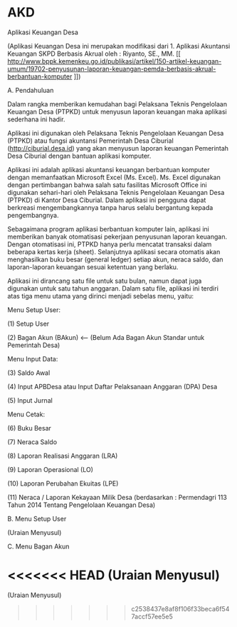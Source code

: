 # AKD
Aplikasi Keuangan Desa

(Aplikasi Keuangan Desa ini merupakan modifikasi dari 1.	Aplikasi Akuntansi Keuangan SKPD Berbasis Akrual oleh : Riyanto, SE., MM. [[ http://www.bppk.kemenkeu.go.id/publikasi/artikel/150-artikel-keuangan-umum/19702-penyusunan-laporan-keuangan-pemda-berbasis-akrual-berbantuan-komputer ]])

A. Pendahuluan

Dalam rangka memberikan kemudahan bagi Pelaksana Teknis Pengelolaan Keuangan Desa (PTPKD) untuk menyusun laporan keuangan maka aplikasi sederhana ini hadir.

Aplikasi ini digunakan oleh Pelaksana Teknis Pengelolaan Keuangan Desa (PTPKD) atau fungsi akuntansi Pemerintah Desa Ciburial (http://ciburial.desa.id) yang akan menyusun laporan keuangan Pemerintah Desa Ciburial dengan bantuan aplikasi komputer. 

Aplikasi ini adalah aplikasi akuntansi keuangan berbantuan komputer dengan memanfaatkan Microsoft Excel (Ms. Excel). Ms. Excel digunakan dengan pertimbangan bahwa salah satu fasilitas Microsoft Office ini digunakan sehari-hari oleh Pelaksana Teknis Pengelolaan Keuangan Desa (PTPKD) di Kantor Desa Ciburial. Dalam aplikasi ini pengguna dapat berkreasi mengembangkannya tanpa harus selalu bergantung kepada pengembangnya.

Sebagaimana program aplikasi berbantuan komputer lain, aplikasi ini memberikan banyak otomatisasi pekerjaan penyusunan laporan keuangan. Dengan otomatisasi ini, PTPKD hanya perlu mencatat transaksi dalam beberapa kertas kerja (sheet). Selanjutnya aplikasi secara otomatis akan menghasilkan buku besar (general ledger) setiap akun, neraca saldo, dan laporan-laporan keuangan sesuai ketentuan yang berlaku.

Aplikasi ini dirancang satu file untuk satu bulan, namun dapat juga digunakan untuk satu tahun anggaran. Dalam satu file, aplikasi ini terdiri atas tiga menu utama yang dirinci menjadi sebelas menu, yaitu:

Menu Setup User:

(1) Setup User

(2) Bagan Akun (BAkun) <-- (Belum Ada Bagan Akun Standar untuk Pemerintah Desa)

Menu Input Data:

(3) Saldo Awal

(4) Input APBDesa atau Input Daftar Pelaksanaan Anggaran (DPA) Desa

(5) Input Jurnal

Menu Cetak:

(6) Buku Besar

(7) Neraca Saldo

(8) Laporan Realisasi Anggaran (LRA)

(9) Laporan Operasional (LO)

(10) Laporan Perubahan Ekuitas (LPE)

(11) Neraca / Laporan Kekayaan Milik Desa (berdasarkan : Permendagri 113 Tahun 2014 Tentang Pengelolaan Keuangan Desa)

B. Menu Setup User

(Uraian Menyusul)

C. Menu Bagan Akun

<<<<<<< HEAD
(Uraian Menyusul)
=======
(Uraian Menyusul)
>>>>>>> c2538437e8af8f106f33beca6f547accf57ee5e5
